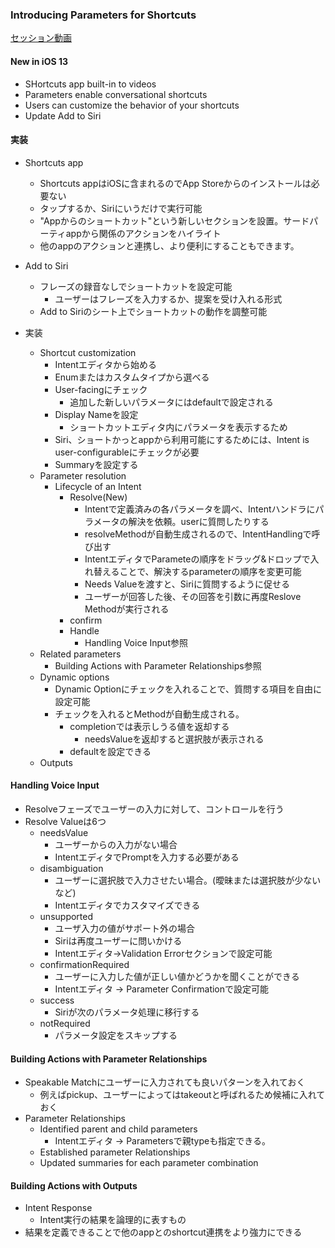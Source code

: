 ### Introducing Parameters for Shortcuts
[セッション動画](https://developer.apple.com/videos/play/wwdc2019/213/)

#### New in iOS 13
- SHortcuts app built-in to videos
- Parameters enable conversational shortcuts
- Users can customize the behavior of your shortcuts
- Update Add to Siri

#### 実装
- Shortcuts app
  - Shortcuts appはiOSに含まれるのでApp Storeからのインストールは必要ない
  - タップするか、Siriにいうだけで実行可能
  - "Appからのショートカット"という新しいセクションを設置。サードパーティappから関係のアクションをハイライト
  - 他のappのアクションと連携し、より便利にすることもできます。

- Add to Siri
  - フレーズの録音なしでショートカットを設定可能
    - ユーザーはフレーズを入力するか、提案を受け入れる形式
  - Add to Siriのシート上でショートカットの動作を調整可能

- 実装
  - Shortcut customization
    - Intentエディタから始める
    - Enumまたはカスタムタイプから選べる
    - User-facingにチェック
      - 追加した新しいパラメータにはdefaultで設定される
    - Display Nameを設定
      - ショートカットエディタ内にパラメータを表示するため
    - Siri、ショートかっとappから利用可能にするためには、Intent is user-configurableにチェックが必要
    - Summaryを設定する
  - Parameter resolution
    - Lifecycle of an Intent
      - Resolve(New)
        - Intentで定義済みの各パラメータを調べ、Intentハンドラにパラメータの解決を依頼。userに質問したりする
        - resolveMethodが自動生成されるので、IntentHandlingで呼び出す
        - IntentエディタでParameteの順序をドラッグ&ドロップで入れ替えることで、解決するparameterの順序を変更可能
        - Needs Valueを渡すと、Siriに質問するように促せる
        - ユーザーが回答した後、その回答を引数に再度Reslove Methodが実行される
      - confirm
      - Handle
        - Handling Voice Input参照
  - Related parameters
    -  Building Actions with Parameter Relationships参照
  - Dynamic options
    - Dynamic Optionにチェックを入れることで、質問する項目を自由に設定可能
    - チェックを入れるとMethodが自動生成される。
      - completionでは表示しうる値を返却する
        - needsValueを返却すると選択肢が表示される
      - defaultを設定できる
  - Outputs

#### Handling Voice Input
- Resolveフェーズでユーザーの入力に対して、コントロールを行う
- Resolve Valueは6つ
  - needsValue
    - ユーザーからの入力がない場合
    - IntentエディタでPromptを入力する必要がある
  - disambiguation
    - ユーザーに選択肢で入力させたい場合。(曖昧または選択肢が少ない など)
    - Intentエディタでカスタマイズできる
  - unsupported
    - ユーザ入力の値がサポート外の場合
    - Siriは再度ユーザーに問いかける
    - Intentエディタ->Validation Errorセクションで設定可能
  - confirmationRequired
    - ユーザーに入力した値が正しい値かどうかを聞くことができる
    - Intentエディタ -> Parameter Confirmationで設定可能
  - success
    - Siriが次のパラメータ処理に移行する
  - notRequired
    - パラメータ設定をスキップする

#### Building Actions with Parameter Relationships
  - Speakable Matchにユーザーに入力されても良いパターンを入れておく
    - 例えばpickup、ユーザーによってはtakeoutと呼ばれるため候補に入れておく
  - Parameter Relationships
    - Identified parent and child parameters
      - Intentエディタ -> Parametersで親typeも指定できる。
    - Established parameter Relationships
    - Updated summaries for each parameter combination

#### Building Actions with Outputs
- Intent Response
  - Intent実行の結果を論理的に表すもの
- 結果を定義できることで他のappとのshortcut連携をより強力にできる
